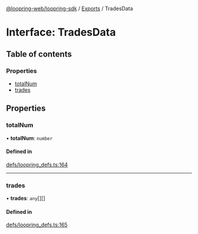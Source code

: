 [@loopring-web/loopring-sdk](../README.md) / [Exports](../modules.md) / TradesData

# Interface: TradesData

## Table of contents

### Properties

- [totalNum](TradesData.md#totalnum)
- [trades](TradesData.md#trades)

## Properties

### totalNum

• **totalNum**: `number`

#### Defined in

[defs/loopring_defs.ts:164](https://github.com/Loopring/loopring_sdk/blob/2ea32ee/src/defs/loopring_defs.ts#L164)

___

### trades

• **trades**: `any`[][]

#### Defined in

[defs/loopring_defs.ts:165](https://github.com/Loopring/loopring_sdk/blob/2ea32ee/src/defs/loopring_defs.ts#L165)
